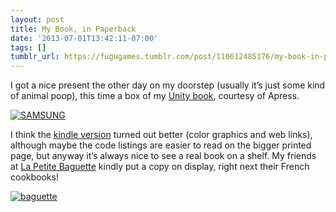```yaml
---
layout: post
title: My Book, in Paperback
date: '2013-07-01T13:42:11-07:00'
tags: []
tumblr_url: https://fugugames.tumblr.com/post/110612485176/my-book-in-paperback
---
```

I got a nice present the other day on my doorstep (usually it’s just some kind of animal poop), this time a box of my [Unity book](http://learnunity4.com/), courtesy of Apress.

[![SAMSUNG](http://itshardtofondlepenguins.com/wp-content/uploads/2013/07/2013-06-28-15.54.37.jpg)](http://itshardtofondlepenguins.com/wp-content/uploads/2013/07/2013-06-28-15.54.37.jpg)

I think the [kindle version](http://www.amazon.com/Learn-Unity-Game-Development-ebook/dp/B00ACC6BJK/ref=dp_kinw_strp_1)&nbsp;turned out better (color graphics and web links), although maybe the code listings are easier to read on the bigger printed page, but anyway it’s always nice to see a real book on a shelf. My friends at [La Petite Baguette](http://lapetitebaguette.com/) kindly put a copy on display, right next their French cookbooks!

[![baguette](http://itshardtofondlepenguins.com/wp-content/uploads/2013/07/baguette.jpg)](http://itshardtofondlepenguins.com/wp-content/uploads/2013/07/baguette.jpg)

